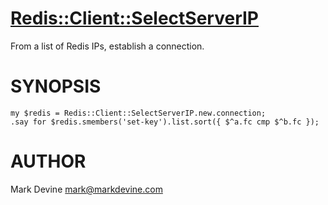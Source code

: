 [Redis::Client::SelectServerIP](https://github.com/markldevine/raku-Redis-Client-SelectServerIP/README.md)
================
From a list of Redis IPs, establish a connection.

SYNOPSIS
========

    my $redis = Redis::Client::SelectServerIP.new.connection;
    .say for $redis.smembers('set-key').list.sort({ $^a.fc cmp $^b.fc });

AUTHOR
======
Mark Devine <mark@markdevine.com>
